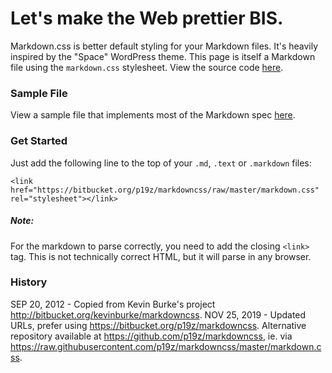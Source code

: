 <link href="https://bitbucket.org/p19z/markdowncss/raw/master/markdown.css" rel="stylesheet"></link>

# Let's make the Web prettier BIS.

Markdown.css is better default styling for your Markdown files. It's
heavily inspired by the "Space" WordPress theme. This page is itself a
 Markdown file using the `markdown.css` stylesheet. View the source
code [here](https://bitbucket.org/p19z/markdowncss/raw/master/markdown.css/index.md).

### Sample File

View a sample file that implements most of the Markdown spec
[here](https://bitbucket.org/p19z/markdowncss/raw/master/markdown.css/sample.html).

### Get Started

Just add the following line to the top of your `.md`, `.text` or `.markdown`
files:

    <link href="https://bitbucket.org/p19z/markdowncss/raw/master/markdown.css" rel="stylesheet"></link>

##### Note:

For the markdown to parse correctly, you need to add the closing `<link>`
tag. This is not technically correct HTML, but it will parse in any browser.


### History

SEP 20, 2012 - Copied from Kevin Burke's project <http://bitbucket.org/kevinburke/markdowncss>.
NOV 25, 2019 - Updated URLs, prefer using <https://bitbucket.org/p19z/markdowncss>.
Alternative repository available at <https://github.com/p19z/markdowncss>, ie.
via <https://raw.githubusercontent.com/p19z/markdowncss/master/markdown.css>.
